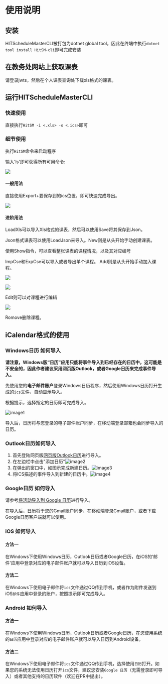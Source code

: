 # 使用说明

## 安装

HITScheduleMasterCLI被打包为dotnet global tool，因此在终端中执行`dotnet tool install HitSM-cli`即可完成安装

## 在教务处网站上获取课表

请登录jwts，然后在个人课表查询处下载xls格式的课表。

## 运行HITScheduleMasterCLI

### 快速使用

直接执行`HitSM -i <.xls> -o <.ics>`即可

### 细节使用

执行`HitSM`命令来启动程序

输入'ls'即可获得所有可用命令:

![](https://github.com/HCGStudio/HIT-Schedule-Master-CLI/raw/master/images/image-6.png)

#### 一般用法

直接使用Export+要保存到的ics位置，即可快速完成导出。

![](https://github.com/HCGStudio/HIT-Schedule-Master-CLI/raw/master/images/image-7.png)

#### 进阶用法

LoadXls可以导入Xls格式的课表，然后可以使用Save将其保存到Json。

Json格式课表可以使用LoadJson来导入。New则是从头开始手动创建课表。

使用Show指令，可以查看整张课表的课程情况，以及其对应编号

ImpCse和ExpCse可以导入或者导出单个课程。
Add则是从头开始手动加入课程。

![](https://github.com/HCGStudio/HIT-Schedule-Master-CLI/raw/master/images/image-8.png)

![](https://github.com/HCGStudio/HIT-Schedule-Master-CLI/raw/master/images/image-9.png)

Edit则可以对课程进行编辑

![](https://github.com/HCGStudio/HIT-Schedule-Master-CLI/raw/master/images/image-10.png)

Romove删除课程。

## iCalendar格式的使用

### Windows日历 如何导入

**请注意，Windows版“日历”应用只能将事件导入到已经存在的日历中，这可能是不安全的，因此作者建议采用网页版Outlook，或者Google日历来完成事件导入。**

先使用您的**电子邮件账户**登录Windows日历程序，然后使用Windows日历打开生成的`ics`文件，自动显示导入。

根据提示，选择指定的日历即可完成导入。

![image1](https://github.com/HCGStudio/HIT-Schedule-Master-CLI/raw/master/images/image-1.png)

导入后，日历将与您登录的电子邮件账户同步，在移动端登录邮箱也会同步导入的日历。

### Outlook日历如何导入

1. 首先登陆网页版[网页版Outlook日历](https://outlook.live.com/calendar/)进行导入。
2. 在左边栏中点击"添加日历"![image2](https://github.com/HCGStudio/HIT-Schedule-Master-CLI/raw/master/images/image-3.png)
3. 在弹出的窗口中，如图示完成新建日历。![image3](https://github.com/HCGStudio/HIT-Schedule-Master-CLI/raw/master/images/image-4.png)
4. 将ICS描述的事件导入到新建的日历中。![image4](https://github.com/HCGStudio/HIT-Schedule-Master-CLI/raw/master/images/image-5.png)


### Google日历 如何导入

请参考[将活动导入到 Google 日历](https://support.google.com/calendar/answer/37118?hl=zh-Hans)进行导入。

在导入后，日历将于您的Gmail账户同步，在移动端登录Gmail账户，或者下载Google日历客户端就可以使用。

### iOS 如何导入

#### 方法一

在Windows下使用Windows日历，Outlook日历或者Google日历，在iOS的'邮件'应用中登录对应的电子邮件账户就可以导入日历到iOS设备。

#### 方法二

在Windows下使用电子邮件将`ics`文件通过QQ传到手机，或者作为附件发送到iOS`邮件`应用中登录的账户，按照提示即可完成导入。

### Android 如何导入

#### 方法一

在Windows下使用Windows日历，Outlook日历或者Google日历，在您使用系统的`日历`应用中登录对应的电子邮件账户就可以导入日历到Android设备。

#### 方法二

在Windows下使用电子邮件将`ics`文件通过QQ传到手机，选择使用`日历`打开。如果您的系统无法使用日历打开`ics`文件，建议您安装`Google 日历`（无需登录即可导入）或者其他支持的日历软件（欢迎在PR中提出）。
